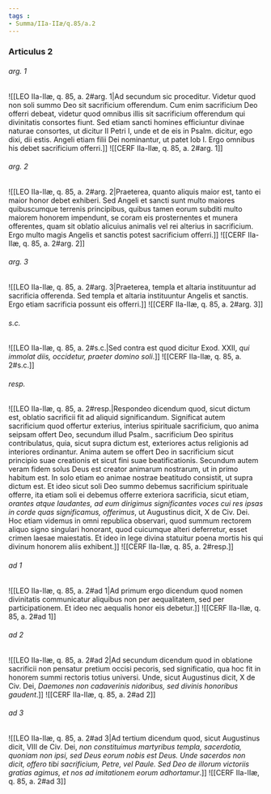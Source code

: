 ```yaml
---
tags : 
- Summa/IIa-IIæ/q.85/a.2
---
```


### Articulus 2

###### arg. 1
![[LEO IIa-IIæ, q. 85, a. 2#arg. 1|Ad secundum sic proceditur. Videtur quod non soli summo Deo sit sacrificium offerendum. Cum enim sacrificium Deo offerri debeat, videtur quod omnibus illis sit sacrificium offerendum qui divinitatis consortes fiunt. Sed etiam sancti homines efficiuntur divinae naturae consortes, ut dicitur II Petri I, unde et de eis in Psalm. dicitur, ego dixi, dii estis. Angeli etiam filii Dei nominantur, ut patet Iob I. Ergo omnibus his debet sacrificium offerri.]]
![[CERF IIa-IIæ, q. 85, a. 2#arg. 1]]

###### arg. 2
![[LEO IIa-IIæ, q. 85, a. 2#arg. 2|Praeterea, quanto aliquis maior est, tanto ei maior honor debet exhiberi. Sed Angeli et sancti sunt multo maiores quibuscumque terrenis principibus, quibus tamen eorum subditi multo maiorem honorem impendunt, se coram eis prosternentes et munera offerentes, quam sit oblatio alicuius animalis vel rei alterius in sacrificium. Ergo multo magis Angelis et sanctis potest sacrificium offerri.]]
![[CERF IIa-IIæ, q. 85, a. 2#arg. 2]]

###### arg. 3
![[LEO IIa-IIæ, q. 85, a. 2#arg. 3|Praeterea, templa et altaria instituuntur ad sacrificia offerenda. Sed templa et altaria instituuntur Angelis et sanctis. Ergo etiam sacrificia possunt eis offerri.]]
![[CERF IIa-IIæ, q. 85, a. 2#arg. 3]]

###### s.c.
![[LEO IIa-IIæ, q. 85, a. 2#s.c.|Sed contra est quod dicitur Exod. XXII, *qui immolat diis, occidetur, praeter domino soli*.]]
![[CERF IIa-IIæ, q. 85, a. 2#s.c.]]

###### resp.
![[LEO IIa-IIæ, q. 85, a. 2#resp.|Respondeo dicendum quod, sicut dictum est, oblatio sacrificii fit ad aliquid significandum. Significat autem sacrificium quod offertur exterius, interius spirituale sacrificium, quo anima seipsam offert Deo, secundum illud Psalm., sacrificium Deo spiritus contribulatus, quia, sicut supra dictum est, exteriores actus religionis ad interiores ordinantur. Anima autem se offert Deo in sacrificium sicut principio suae creationis et sicut fini suae beatificationis. Secundum autem veram fidem solus Deus est creator animarum nostrarum, ut in primo habitum est. In solo etiam eo animae nostrae beatitudo consistit, ut supra dictum est. Et ideo sicut soli Deo summo debemus sacrificium spirituale offerre, ita etiam soli ei debemus offerre exteriora sacrificia, sicut etiam, *orantes atque laudantes, ad eum dirigimus significantes voces cui res ipsas in corde quas significamus, offerimus*, ut Augustinus dicit, X de Civ. Dei. Hoc etiam videmus in omni republica observari, quod summum rectorem aliquo signo singulari honorant, quod cuicumque alteri deferretur, esset crimen laesae maiestatis. Et ideo in lege divina statuitur poena mortis his qui divinum honorem aliis exhibent.]]
![[CERF IIa-IIæ, q. 85, a. 2#resp.]]

###### ad 1
![[LEO IIa-IIæ, q. 85, a. 2#ad 1|Ad primum ergo dicendum quod nomen divinitatis communicatur aliquibus non per aequalitatem, sed per participationem. Et ideo nec aequalis honor eis debetur.]]
![[CERF IIa-IIæ, q. 85, a. 2#ad 1]]

###### ad 2
![[LEO IIa-IIæ, q. 85, a. 2#ad 2|Ad secundum dicendum quod in oblatione sacrificii non pensatur pretium occisi pecoris, sed significatio, qua hoc fit in honorem summi rectoris totius universi. Unde, sicut Augustinus dicit, X de Civ. Dei, *Daemones non cadaverinis nidoribus, sed divinis honoribus gaudent*.]]
![[CERF IIa-IIæ, q. 85, a. 2#ad 2]]

###### ad 3
![[LEO IIa-IIæ, q. 85, a. 2#ad 3|Ad tertium dicendum quod, sicut Augustinus dicit, VIII de Civ. Dei, *non constituimus martyribus templa, sacerdotia, quoniam non ipsi, sed Deus eorum nobis est Deus. Unde sacerdos non dicit, offero tibi sacrificium, Petre, vel Paule. Sed Deo de illorum victoriis gratias agimus, et nos ad imitationem eorum adhortamur*.]]
![[CERF IIa-IIæ, q. 85, a. 2#ad 3]]

